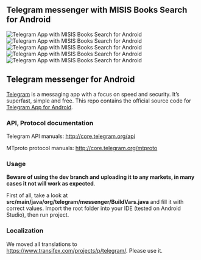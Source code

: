## Telegram messenger with MISIS Books Search for Android

![Telegram App with MISIS Books Search for Android](http://cs622417.vk.me/v622417446/2b54e/yZY2EHSWLWc.jpg)![Telegram App with MISIS Books Search for Android](http://cs622417.vk.me/v622417446/2b558/veoIuLohIKo.jpg)
![Telegram App with MISIS Books Search for Android](http://cs622417.vk.me/v622417446/2b562/6LbTKXRFWgA.jpg)![Telegram App with MISIS Books Search for Android](http://cs622417.vk.me/v622417446/2b56c/y4Y0waY8SWs.jpg)![Telegram App with MISIS Books Search for Android](http://cs622417.vk.me/v622417446/2b594/63Hdpi3cuvA.jpg)

## Telegram messenger for Android

[Telegram](http://telegram.org) is a messaging app with a focus on speed and security. It’s superfast, simple and free.
This repo contains the official source code for [Telegram App for Android](https://play.google.com/store/apps/details?id=org.telegram.messenger).

### API, Protocol documentation

Telegram API manuals: http://core.telegram.org/api

MTproto protocol manuals: http://core.telegram.org/mtproto

### Usage

**Beware of using the dev branch and uploading it to any markets, in many cases it not will work as expected**.

First of all, take a look at **src/main/java/org/telegram/messenger/BuildVars.java** and fill it with correct values.
Import the root folder into your IDE (tested on Android Studio), then run project.

### Localization

We moved all translations to https://www.transifex.com/projects/p/telegram/. Please use it.

